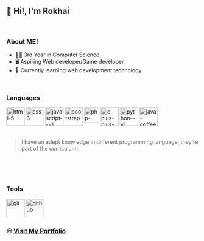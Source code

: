 ## 👋 Hi!, I'm Rokhai

<br/>

### About ME!

- 👨‍💻 3rd Year in Computer Science
- 🖥️ Aspiring Web developer/Game developer
- 📝 Currently learning web development technology

<br/>

### Languages

 <img width="48" height="48" align="left" src="https://img.icons8.com/fluency/48/html-5.png" alt="html-5"/>
 <img width="48" height="48" align="left" src="https://img.icons8.com/fluency/48/css3.png" alt="css3"/>
 <img width="48" height="48" align="left" src="https://img.icons8.com/color/48/javascript--v1.png" alt="javascript--v1"/>
 <img width="48" height="48" align="left" src="https://img.icons8.com/color/48/bootstrap.png" alt="bootstrap"/>
 <img width="40" height="40" align="left" src="https://img.icons8.com/officel/40/php-logo.png" alt="php-logo"/>
 <img width="48" height="48" align="left" src="https://img.icons8.com/color/48/c-plus-plus-logo.png" alt="c-plus-plus-logo"/>
 <img width="48" height="48" align="left" src="https://img.icons8.com/color/48/python--v1.png" alt="python--v1"/>
 <img width="48" height="48" align="left" src="https://img.icons8.com/color/48/java-coffee-cup-logo--v1.png" alt="java-coffee-cup-logo--v1"/>

<br/><br/><br/><br/>

> I have an adept knowledge in different programming language, they're part of the curriculum..

<br/><br/><br/>

### Tools
 <img width="48" height="48" align="left" src="https://img.icons8.com/color/48/git.png" alt="git"/>
 <img width="48" height="48" align="left" src="https://img.icons8.com/color/48/github.png" alt="github"/>
 

<br/><br/><br/>
### ♾️ [Visit My Portfolio](https://rokhai.github.io/)

<!--
**Rokhai/Rokhai** is a ✨ _special_ ✨ repository because its `README.md` (this file) appears on your GitHub profile.

Here are some ideas to get you started:

- 🔭 I’m currently working on ...
- 🌱 I’m currently learning ...
- 👯 I’m looking to collaborate on ...
- 🤔 I’m looking for help with ...
- 💬 Ask me about ...
- 📫 How to reach me: ...
- 😄 Pronouns: ...
- ⚡ Fun fact: ...



link github img
https://img.icons8.com/external-those-icons-flat-those-icons/96/external-GitHub-Logo-social-media-those-icons-flat-those-icons-2.png
-->
